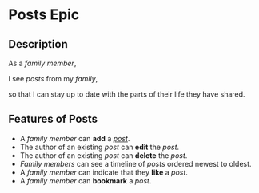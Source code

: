 
# Posts Epic  
  
## Description  
  
As a *family member*,  
  
I see *posts* from my *family*,    
  
so that I can stay up to date with the parts of their life they have shared.   
  
## Features of Posts  
  
- A *family member* can **add** a *[post](post.md)*.  
- The author of an existing *post* can **edit** the *post*.  
- The author of an existing *post* can **delete** the *post*.  
- *Family members* can see a timeline of *posts* ordered newest to oldest.  
- A *family member* can indicate that they **like** a *post*.  
- A *family member* can **bookmark** a *post*.
<!--stackedit_data:
eyJoaXN0b3J5IjpbMTk2ODU1NjkyOCwxMzYyMzQwNjg5LDE5Nj
g1NTY5MjhdfQ==
-->